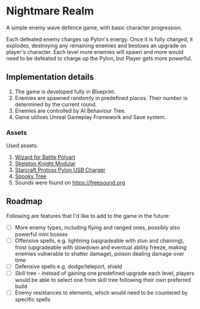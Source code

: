 
# Nightmare Realm

A simple enemy wave defence game, with basic character progression.

Each defeated enemy charges up Pylon's energy. Once it is fully charged, it explodes, destroying any remaining enemies and bestows an upgrade on player's character. Each level more enemies will spawn and more would need to be defeated to charge up the Pylon, but Player gets more powerful.

## Implementation details

 1. The game is developed fully in Blueprint.
 2. Enemies are spawned randomly in predefined places. Their number is determined by the current round.
 3. Enemies are controlled by AI Behaviour Tree.
 4. Game utilises Unreal Gameplay Framework and Save system.

### Assets
Used assets:
1. [Wizard for Battle Polyart](https://www.fab.com/pl/listings/f17e8f86-b7b2-4840-9e77-5c57bfa30764)
2. [Skeleton Knight Modular](https://www.fab.com/pl/listings/fc3a309a-a3eb-46de-bebe-dcb40dc31e48)
3. [Starcraft Protoss Pylon USB Charger](https://sketchfab.com/3d-models/starcraft-protoss-pylon-usb-charger-a49af3818bad4ca6b4ab4644e51f86b2)
4. [Spooky Tree](https://sketchfab.com/3d-models/spooky-tree-2c9d935a7709402997e8232f7a4e05b1)
5. Sounds were found on https://freesound.org

## Roadmap
Following are features that I'd like to add to the game in the future:
- [ ] More enemy types, including flying and ranged ones, possibly also powerful mini bosses
- [ ] Offensive spells, e.g. lightning (upgradeable with stun and chaining), frost (upgradeable with slowdown and eventual ability freeze, making enemies vulnerable to shatter damage), poison  dealing damage over time
- [ ] Defensive spells e.g. dodge/teleport, shield
- [ ] Skill tree - instead of gaining one predefined upgrade each level, players would be able to select one from skill tree following their own preferred build
- [ ] Enemy resistances to elements, which would need to be countered by specific spells
